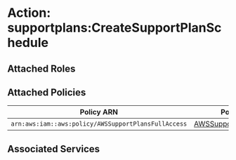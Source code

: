 # Action: supportplans:CreateSupportPlanSchedule

## Attached Roles

## Attached Policies

| Policy ARN | Policy Name |
|------------|-------------|
| `arn:aws:iam::aws:policy/AWSSupportPlansFullAccess` | [AWSSupportPlansFullAccess](../policies.md#awssupportplansfullaccess) |

## Associated Services

